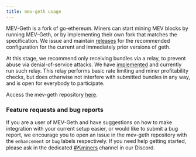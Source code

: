 ```yaml
---
title: mev-geth usage
---
```


MEV-Geth is a fork of go-ethereum. Miners can start mining MEV blocks by running MEV-Geth, or by implementing their own fork that matches the specification. We issue and maintain [releases](https://github.com/flashbots/mev-geth/releases) for the recommended configuration for the current and immediately prior versions of geth.

At this stage, we recommend only receiving bundles via a relay, to prevent abuse via denial-of-service attacks. We have [implemented](https://github.com/flashbots/mev-relay) and currently run such relay. This relay performs basic rate limiting and miner profitability checks, but does otherwise not interfere with submitted bundles in any way, and is open for everybody to participate.

Access the mev-geth repository [here](https://github.com/flashbots/mev-geth).


### Feature requests and bug reports

If you are a user of MEV-Geth and have suggestions on how to make integration with your current setup easier, or would like to submit a bug report, we encourage you to open an issue in the mev-geth repository with the `enhancement` or `bug` labels respectively. If you need help getting started, please ask in the dedicated [#⛏️miners](https://discord.gg/rcgADN9qFX) channel in our Discord.
